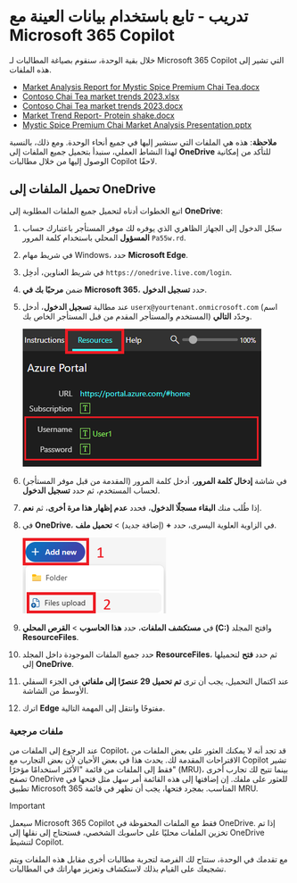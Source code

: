 # تدريب - تابع باستخدام بيانات العينة مع Microsoft 365 Copilot

خلال بقية الوحدة، سنقوم بصياغة المطالبات لـ Microsoft 365 Copilot التي تشير إلى هذه الملفات.

- [Market Analysis Report for Mystic Spice Premium Chai Tea.docx](https://go.microsoft.com/fwlink/?linkid=2268826)
- [Contoso Chai Tea market trends 2023.xlsx](https://go.microsoft.com/fwlink/?linkid=2268822)
- [Contoso Chai Tea market trends 2023.docx](https://go.microsoft.com/fwlink/?linkid=2269122)
- [Market Trend Report- Protein shake.docx](https://go.microsoft.com/fwlink/?linkid=2268827)
- [Mystic Spice Premium Chai Market Analysis Presentation.pptx](https://go.microsoft.com/fwlink/?linkid=2268768)

**ملاحظة**: هذه هي الملفات التي سنشير إليها في جميع أنحاء الوحدة. ومع ذلك، بالنسبة لهذا النشاط العملي، سنبدأ بتحميل جميع الملفات إلى **OneDrive** للتأكد من إمكانية الوصول إليها من خلال مطالبات Copilot لاحقًا.

## تحميل الملفات إلى OneDrive

اتبع الخطوات أدناه لتحميل جميع الملفات المطلوبة إلى **OneDrive**:

1. سجّل الدخول إلى الجهاز الظاهري الذي يوفره لك موفر المستأجر باعتبارك حساب **المسؤول** المحلي باستخدام كلمة المرور `Pa55w.rd`.
2. في شريط مهام Windows، حدد **Microsoft Edge**.
3. في شريط العناوين، أدخِل `https://onedrive.live.com/login`.
4. ضمن **مرحبًا بك في Microsoft 365**، حدد **تسجيل الدخول**.
5. عند مطالبة **تسجيل الدخول**، أدخل `userx@yourtenant.onmicrosoft.com` (اسم المستخدم والمستأجر المقدم من قبل المستأجر الخاص بك) وحدّد **التالي**.

    [![جزء مصدر لقطة الشاشة](../media/lab_resources_password.png)](../media/lab_resources_password.png#lightbox)

6. في شاشة **إدخال كلمة المرور**، أدخل كلمة المرور (المقدمة من قبل موفر المستأجر) لحساب المستخدم، ثم حدد **تسجيل الدخول**.
7. إذا طُلب منك **البقاء مسجلًا الدخول**، فحدد **عدم إظهار هذا مرة أخرى**، ثم **نعم**.
8. في **OneDrive**، في الزاوية العلوية اليسرى، حدد **+** (إضافة جديد) > **تحميل ملف**.

    [![لقطة الشاشة الخاصة بإضافة ملف جديد](../media/add_new.png)](../media/add_new.png#lightbox)

9. في **مستكشف الملفات**، حدد **هذا الحاسوب** > **القرص المحلي (C:)** وافتح المجلد **ResourceFiles**.
10. حدد جميع الملفات الموجودة داخل المجلد **ResourceFiles**، ثم حدد **فتح** لتحميلها إلى **OneDrive**.
11. عند اكتمال التحميل، يجب أن ترى **تم تحميل 29 عنصرًا إلى ملفاتي** في الجزء السفلي الأوسط من الشاشة.
12. اترك **Edge** مفتوحًا وانتقل إلى المهمة التالية.

### ملفات مرجعية

عند الرجوع إلى الملفات من Copilot، قد تجد أنه لا يمكنك العثور على بعض الملفات من الاقتراحات المقدمة لك. يحدث هذا في بعض الأحيان لأن بعض التجارب مع Copilot تشير فقط إلى الملفات من قائمة "الأكثر استخدامًا مؤخرًا" (MRU)، بينما تتيح لك تجارب أخرى تصفح OneDrive للعثور على ملفك. إن إضافتها إلى هذه القائمة أمر سهل مثل فتحها في تطبيق Microsoft 365 المناسب.  بمجرد فتحها، يجب أن تظهر في قائمة MRU.

> [!IMPORTANT]
> سيعمل Microsoft 365 Copilot فقط مع الملفات المحفوظة في OneDrive. إذا تم تخزين الملفات محليًا على حاسوبك الشخصي، فستحتاج إلى نقلها إلى OneDrive لتنشيط Copilot.

مع تقدمك في الوحدة، ستتاح لك الفرصة لتجربة مطالبات أخرى مقابل هذه الملفات ويتم تشجيعك على القيام بذلك لاستكشاف وتعزيز مهاراتك في المطالبات.
